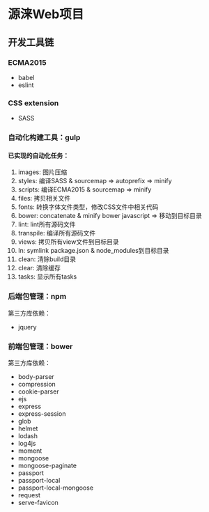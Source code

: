 # 源涞Web项目

## 开发工具链

### ECMA2015
- babel
- eslint

### CSS extension
- SASS

### 自动化构建工具：gulp

#### 已实现的自动化任务：
1. images: 图片压缩
2. styles: 编译SASS & sourcemap => autoprefix => minify
3. scripts: 编译ECMA2015 & sourcemap => minify
4. files: 拷贝相关文件
5. fonts: 转换字体文件类型，修改CSS文件中相关代码
6. bower: concatenate & minify bower javascript => 移动到目标目录
7. lint: lint所有源码文件
8. transpile: 编译所有源码文件
9. views: 拷贝所有view文件到目标目录
10. ln: symlink package.json & node_modules到目标目录
11. clean: 清除build目录
12. clear: 清除缓存
13. tasks: 显示所有tasks

### 后端包管理：npm
第三方库依赖：

- jquery
### 前端包管理：bower
第三方库依赖：

- body-parser
- compression
- cookie-parser
- ejs
- express
- express-session
- glob
- helmet
- lodash
- log4js
- moment
- mongoose
- mongoose-paginate
- passport
- passport-local
- passport-local-mongoose
- request
- serve-favicon



